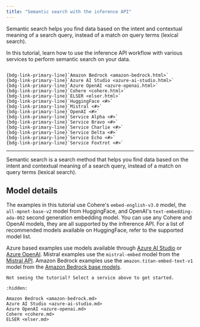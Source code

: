 ```yaml
---
title: "Semantic search with the inference API"
---
```


Semantic search helps you find data based on the intent and contextual meaning of a search query, instead of a match on query terms (lexical search).

In this tutorial, learn how to use the inference API workflow with various services to perform semantic search on your data.

```{admonition} Select your service

{bdg-link-primary-line}`Amazon Bedrock <amazon-bedrock.html>`
{bdg-link-primary-line}`Azure AI Studio <azure-ai-studio.html>`
{bdg-link-primary-line}`Azure OpenAI <azure-openai.html>`
{bdg-link-primary-line}`Cohere <cohere.html>`
{bdg-link-primary-line}`ELSER <elser.html>`
{bdg-link-primary-line}`HuggingFace <#>`
{bdg-link-primary-line}`Mistral <#>`
{bdg-link-primary-line}`OpenAI <#>`
{bdg-link-primary-line}`Service Alpha <#>`
{bdg-link-primary-line}`Service Bravo <#>`
{bdg-link-primary-line}`Service Charlie <#>`
{bdg-link-primary-line}`Service Delta <#>`
{bdg-link-primary-line}`Service Echo <#>`
{bdg-link-primary-line}`Service Foxtrot <#>`
```

----

Semantic search is a search method that helps you find data based on the intent and contextual meaning of a search query, instead of a match on query terms (lexical search).

## Model details

The examples in this tutorial use Cohere's `embed-english-v3.0` model, the `all-mpnet-base-v2` model from HuggingFace, and OpenAI's `text-embedding-ada-002` second generation embedding model.
You can use any Cohere and OpenAI models, they are all supported by the infrerence API.
For a list of recommended models available on HuggingFace, refer to the supported model list.

Azure based examples use models available through [Azure AI Studio](https://ai.azure.com/explore/models?selectedTask=embeddings)
or [Azure OpenAI](https://learn.microsoft.com/en-us/azure/ai-services/openai/concepts/models).
Mistral examples use the `mistral-embed` model from the [Mistral API](https://docs.mistral.ai/getting-started/models/).
Amazon Bedrock examples use the `amazon.titan-embed-text-v1` model from the [Amazon Bedrock base models](https://docs.aws.amazon.com/bedrock/latest/userguide/model-ids.html).

```{tip}
Not seeing the tutorial? Select a service above to get started.
```

```{toctree}
:hidden:

Amazon Bedrock <amazon-bedrock.md>
Azure AI Studio <azure-ai-studio.md>
Azure OpenAI <azure-openai.md>
Cohere <cohere.md>
ELSER <elser.md>
```
